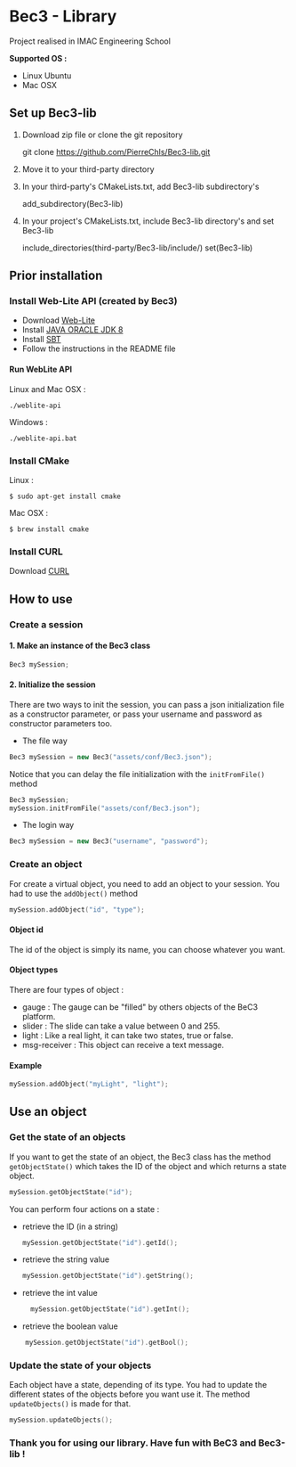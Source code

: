 # Bec3 - Library

Project realised in IMAC Engineering School

**Supported OS :**

- Linux Ubuntu
- Mac OSX

## Set up Bec3-lib

1) Download zip file or clone the git repository

    git clone https://github.com/PierreChls/Bec3-lib.git

2) Move it to your third-party directory

3) In your third-party's CMakeLists.txt, add Bec3-lib subdirectory's

    add_subdirectory(Bec3-lib)

4) In your project's CMakeLists.txt, include Bec3-lib directory's and set Bec3-lib

    include_directories(third-party/Bec3-lib/include/)
    set(Bec3-lib)

## Prior installation



### Install Web-Lite API (created by Bec3)

- Download [Web-Lite](https://drive.google.com/file/d/0ByN00DGNcsTBSUZDbWktbXh2RHM/view?usp=sharing)
- Install [JAVA ORACLE JDK 8](http://www.oracle.com/technetwork/java/javase/downloads/jdk8-downloads-2133151.html)
- Install [SBT](http://www.scala-sbt.org/download.html)
- Follow the instructions in the README file

#### Run WebLite API

Linux and Mac OSX :

	./weblite-api

Windows :

	./weblite-api.bat

### Install CMake

Linux :

    $ sudo apt-get install cmake

Mac OSX :

    $ brew install cmake


### Install CURL

Download [CURL](http://curl.haxx.se/download.html)

## How to use

### Create a session
#### 1. Make an instance of the Bec3 class
```cpp
Bec3 mySession;
```
#### 2. Initialize the session
There are two ways to init the session, you can pass a json initialization file as a constructor parameter, or pass your username and password as constructor parameters too.
* The file way
```cpp
Bec3 mySession = new Bec3("assets/conf/Bec3.json");
```
Notice that you can delay the file initialization with the `initFromFile()` method
```cpp
Bec3 mySession;
mySession.initFromFile("assets/conf/Bec3.json");
```
* The login way
```cpp
Bec3 mySession = new Bec3("username", "password");
```

### Create an object
For create a virtual object, you need to add an object to your session. You had to use the `addObject()` method
```cpp
mySession.addObject("id", "type");
```
#### Object id
The id of the object is simply its name, you can choose whatever you want.
#### Object types
There are four types of object :
* gauge : The gauge can be "filled" by others objects of the BeC3 platform.
* slider : The slide can take a value between 0 and 255.
* light : Like a real light, it can take two states, true or false.
* msg-receiver : This object can receive a text message.

#### Example
```cpp
mySession.addObject("myLight", "light");
```
## Use an object
### Get the state of an objects
If you want to get the state of an object, the Bec3 class has the method `getObjectState()` which takes the ID of the object and which returns a state object.
```cpp
mySession.getObjectState("id");
```
You can perform four actions on a state :
* retrieve the ID (in a string)
  ```cpp
  mySession.getObjectState("id").getId();
  ```
* retrieve the string value
  ```cpp
  mySession.getObjectState("id").getString();
  ```
* retrieve the int value
  ```cpp
	mySession.getObjectState("id").getInt();
  ```
* retrieve the boolean value
```cpp
	mySession.getObjectState("id").getBool();
```

### Update the state of your objects
Each object have a state, depending of its type.
You had to update the different states of the objects before you want use it.
The method `updateObjects()` is made for that.
```cpp
mySession.updateObjects();
```
### Thank you for using our library. Have fun with BeC3 and Bec3-lib !
